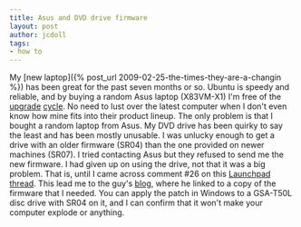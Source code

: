```yaml
---
title: Asus and DVD drive firmware
layout: post
author: jcdoll
tags:
- how to
---
```


My [new laptop]({% post_url 2009-02-25-the-times-they-are-a-changin %}) has been great for the past seven months or so. Ubuntu is speedy and reliable, and by buying a random Asus laptop (X83VM-X1) I'm free of the [upgrade](http://www.apple.com/macosx/) [cycle](http://www.apple.com/macbook/). No need to lust over the latest computer when I don't even know how mine fits into their product lineup. The only problem is that I bought a random laptop from Asus. My DVD drive has been quirky to say the least and has been mostly unusable. I was unlucky enough to get a drive with an older firmware (SR04) than the one provided on newer machines (SR07). I tried contacting Asus but they refused to send me the new firmware. I had given up on using the drive, not that it was a big problem. That is, until I came across comment #26 on this [Launchpad thread](https://bugs.launchpad.net/ubuntu/+source/dvd+rw-tools/+bug/307477). This lead me to the guy's [blog](http://solarisnevada.blogspot.com/2009/08/gsa-t50l-issues.html), where he linked to a copy of the firmware that I needed. You can apply the patch in Windows to a GSA-T50L disc drive with SR04 on it, and I can confirm that it won't make your computer explode or anything.
